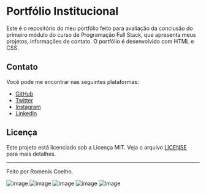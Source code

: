 # Portfólio Institucional 

Este é o repositório do meu portfólio feito para avaliação da conclusão do primeiro módulo do curso de Programação Full Stack,
que apresenta meus projetos, informações de contato. O portfólio é desenvolvido com HTML e CSS.

## Contato

Você pode me encontrar nas seguintes plataformas:

- [GitHub](https://github.com/romenikcgit)
- [Twitter](https://x.com/romenikcgit)
- [Instagram](https://www.instagram.com/romenikcdev/)
- [LinkedIn](https://www.linkedin.com/in/romenik-coelho-perfilprofissional/)

## Licença

Este projeto está licenciado sob a Licença MIT. Veja o arquivo [LICENSE](LICENSE) para mais detalhes.

---

Feito por Romenik Coelho.

![image](https://github.com/romenikcgit/romenik-portfolio/assets/168391770/dc3ff872-c3f3-415d-b56f-1394b9aaf728)
![image](https://github.com/romenikcgit/romenik-portfolio/assets/168391770/1ef95cf1-e569-46e0-a587-9afc0921c299)
![image](https://github.com/romenikcgit/romenik-portfolio/assets/168391770/5337f5ad-26e6-4159-a460-b33400e5ec48)
![image](https://github.com/romenikcgit/romenik-portfolio/assets/168391770/2f8f2b4b-b9db-4a88-ad43-dcac02657599)
![image](https://github.com/romenikcgit/romenik-portfolio/assets/168391770/74be94ac-2b28-4dcb-9df0-8f4a57279e90)






